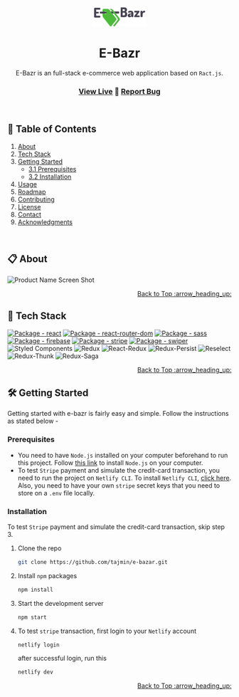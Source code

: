<a name="readme-top"></a>

<br />
<div align="center">
  <a href="https://github.com/github_username/repo_name">
    <img src="src/images/logo.png" alt="Logo" width="120">
  </a>

  <h1 align="center">E-Bazr</h1>
  
  E-Bazr is an full-stack e-commerce web application based on  `Ract.js`.
  <br />
  
  ### <a href="https://e-bazr.netlify.app/">View Live</a> :large_blue_diamond: <a href="https://github.com/tajmin/e-bazar/issues">Report Bug</a>
  <br />
</div>

## :bookmark_tabs: Table of Contents

  <ol>
    <li>
      <a href="#clipboard-about">About</a>
    </li>
    <li>
      <a href="#toolbox-tech-stack">Tech Stack</a>
    </li>
    <li>
      <a href="#hammer_and_wrench-getting-started">Getting Started</a>
      <ul>
        <li><a href="#prerequisites">3.1 Prerequisites</a></li>
        <li><a href="#installation">3.2 Installation</a></li>
      </ul>
    </li>
    <li><a href="#usage">Usage</a></li>
    <li><a href="#roadmap">Roadmap</a></li>
    <li><a href="#contributing">Contributing</a></li>
    <li><a href="#license">License</a></li>
    <li><a href="#contact">Contact</a></li>
    <li><a href="#acknowledgments">Acknowledgments</a></li>
  </ol>

<br />

## :clipboard: About

![Product Name Screen Shot](https://i.ibb.co/mGVphpL/hero.jpg)

<p align="right"><a href="#readme-top">Back to Top :arrow_heading_up:</a></p>

## :toolbox: Tech Stack

[![Package - react](https://img.shields.io/github/package-json/dependency-version/tajmin/e-bazar/react?style=for-the-badge&logo=react&logoColor=%2361dafb&color=%23000)](https://www.npmjs.com/package/react)
[![Package - react-router-dom](https://img.shields.io/github/package-json/dependency-version/tajmin/e-bazar/react-router-dom?style=for-the-badge&logo=react-router&logoColor=%23fff&color=%23F44250)](https://www.npmjs.com/package/react-router-dom)
[![Package - sass](https://img.shields.io/github/package-json/dependency-version/tajmin/e-bazar/sass?style=for-the-badge&logo=sass&logoColor=%23bf4080&color=%23bf4080)](https://www.npmjs.com/package/sass)
[![Package - firebase](https://img.shields.io/github/package-json/dependency-version/tajmin/e-bazar/firebase?style=for-the-badge&logo=firebase&logoColor=%23FFCB2E&color=%23FFCB2E)](https://www.npmjs.com/package/firebase)
[![Package - stripe](https://img.shields.io/github/package-json/dependency-version/tajmin/e-bazar/stripe?style=for-the-badge&logo=stripe&logoColor=white&color=%23635bff)](https://www.npmjs.com/package/stripe)
[![Package - swiper](https://img.shields.io/github/package-json/dependency-version/tajmin/e-bazar/swiper?style=for-the-badge&logo=swiper&logoColor=white&color=%23007aff)](https://www.npmjs.com/package/swiper)
![Styled Components](https://img.shields.io/badge/styled--components-%5E5.3.5-%23DB7093?style=for-the-badge&logo=styled-components&logoColor=white)
![Redux](https://img.shields.io/badge/redux-%5E4.2.0-%23593d88?style=for-the-badge&logo=redux&logoColor=white)
![React-Redux](https://img.shields.io/badge/react--redux-%5E8.0.2-%23764abc?style=for-the-badge&logo=redux&logoColor=white)
![Redux-Persist](https://img.shields.io/badge/redux--persist-%5E6.0.0-%23764abc?style=for-the-badge&logo=redux&logoColor=white)
![Reselect](https://img.shields.io/badge/reselect-%5E4.1.6-%23764abc?style=for-the-badge&logo=redux&logoColor=white)
![Redux-Thunk](https://img.shields.io/badge/redux--thunk-%5E2.4.1-%239f80d0?style=for-the-badge&logo=redux&logoColor=white)
![Redux-Saga](https://img.shields.io/badge/redux--saga-%5E1.2.1-%2386d46b?style=for-the-badge&logo=redux-saga&logoColor=white)

<p align="right"><a href="#readme-top">Back to Top :arrow_heading_up:</a></p>

## :hammer_and_wrench: Getting Started

Getting started with e-bazr is fairly easy and simple. Follow the instructions as stated below -

### Prerequisites

- You need to have `Node.js` installed on your computer beforehand to run this project. Follow [this link](https://nodejs.org/en/download/) to install `Node.js` on your computer.
- To test `Stripe` payment and simulate the credit-card transaction, you need to run the project on `Netlify CLI`. To install `Netlify CLI`, [click here](https://docs.netlify.com/cli/get-started/). Also, you need to have your own `stripe` secret keys that you need to store on a `.env` file locally.

### Installation

To test `Stripe` payment and simulate the credit-card transaction, skip step 3.

1. Clone the repo

   ```sh
   git clone https://github.com/tajmin/e-bazar.git
   ```

2. Install `npm` packages

   ```sh
   npm install
   ```

3. Start the development server

   ```sh
   npm start
   ```

4. To test `stripe` transaction, first login to your `Netlify` account

   ```sh
   netlify login
   ```

   after successful login, run this

   ```sh
   netlify dev
   ```

 <p align="right"><a href="#readme-top">Back to Top :arrow_heading_up:</a></p>
